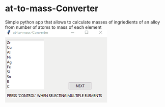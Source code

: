 # at-to-mass-Converter
Simple python app that allows to calculate masses of ingriedients of an alloy from number of atoms to mass of each element
![alt text](https://github.com/bartoszkoziel/at-to-mass-Converter/blob/main/preview.gif)
